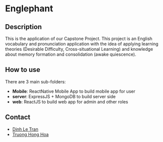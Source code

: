 # Englephant
## Description
This is the application of our Capstone Project.
This project is an English vocabulary and pronunciation application with the idea of applying learning theories (Desirable Difficulty, Cross-situational Learning) and knowledge about memory formation and consolidation (awake quiescence).

## How to use
There are 3 main sub-folders:
- **Mobile**: ReactNative Mobile App to build mobile app for user
- **server**: ExpressJS + MongoDB to build server side
- **web**: ReactJS to build web app for admin and other roles
## Contact
- [Dinh Le Tran](https://letran.dinh2001@gmail.com)
- [Truong Hong Hoa]()
